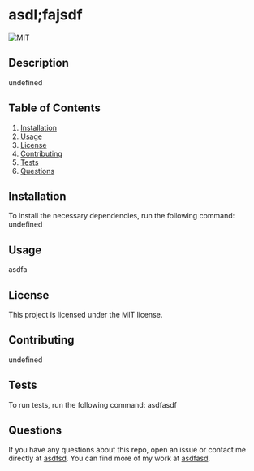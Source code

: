 # asdl;fajsdf

  ![MIT](https://img.shields.io/badge/license-MIT-green)

  ## Description
  undefined

  ## Table of Contents
  1. [Installation](#installation)
  2. [Usage](#usage)
  3. [License](#license)
  4. [Contributing](#contributing)
  5. [Tests](#tests)
  6. [Questions](#questions)

  ## Installation
  To install the necessary dependencies, run the following command:
  undefined

  ## Usage
  asdfa

  ## License 
  This project is licensed under the MIT license.

  ## Contributing
  undefined

  ## Tests
  To run tests, run the following command:
  asdfasdf
  
  ## Questions
  If you have any questions about this repo, open an issue or contact me directly at [asdfsd](mailto:asdfsd).
  You can find more of my work at [asdfasd](https://www.github.com/asdfasd).






